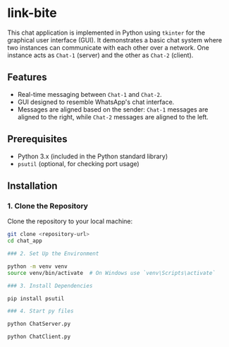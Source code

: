 # link-bite

This chat application is implemented in Python using `tkinter` for the graphical user interface (GUI). It demonstrates a basic chat system where two instances can communicate with each other over a network. One instance acts as `Chat-1` (server) and the other as `Chat-2` (client).

## Features

- Real-time messaging between `Chat-1` and `Chat-2`.
- GUI designed to resemble WhatsApp's chat interface.
- Messages are aligned based on the sender: `Chat-1` messages are aligned to the right, while `Chat-2` messages are aligned to the left.

## Prerequisites

- Python 3.x (included in the Python standard library)
- `psutil` (optional, for checking port usage)

## Installation

### 1. Clone the Repository

Clone the repository to your local machine:

```bash
git clone <repository-url>
cd chat_app

### 2. Set Up the Environment

python -m venv venv
source venv/bin/activate  # On Windows use `venv\Scripts\activate`

### 3. Install Dependencies

pip install psutil

### 4. Start py files

python ChatServer.py

python ChatClient.py


